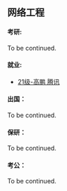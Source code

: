 ## 网络工程

#### 考研:

To be continued.

#### 就业:

- [21级-高鹏 腾讯](grad-application/计算机学院/网络工程/[CN]-21-Gaopeng.md)

#### 出国：

To be continued.

#### 保研：

To be continued.

#### 考公：

To be continued.
